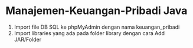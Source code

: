 # Manajemen-Keuangan-Pribadi Java
1. Import file DB SQL ke phpMyAdmin dengan nama keuangan_pribadi
2. Import libraries yang ada pada folder library dengan cara Add JAR/Folder
